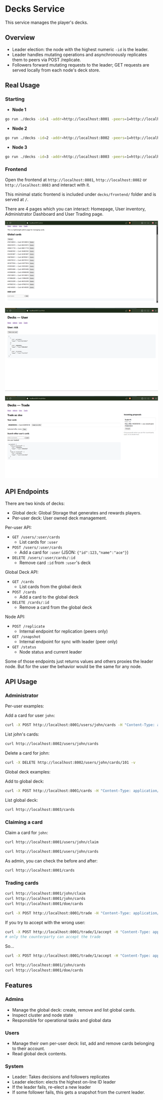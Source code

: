 # Decks Service

This service manages the player's decks.

## Overview

- Leader election: the node with the highest numeric `-id` is the leader.
- Leader handles mutating operations and asynchronously replicates them to peers via POST /replicate.
- Followers forward mutating requests to the leader; GET requests are served locally from each node's deck store.

## Real Usage

### Starting

- **Node 1**
```sh
go run ./decks -id=1 -addr=http://localhost:8001 -peers=1=http://localhost:8001,2=http://localhost:8002,3=http://localhost:8003
```

- **Node 2**
```sh
go run ./decks -id=2 -addr=http://localhost:8002 -peers=1=http://localhost:8001,2=http://localhost:8002,3=http://localhost:8003
```

- **Node 3**
```sh
go run ./decks -id=3 -addr=http://localhost:8003 -peers=1=http://localhost:8001,2=http://localhost:8002,3=http://localhost:8003
```

### Frontend

Open the frontend at `http://localhost:8081`, `http://localhost:8082` or `http://localhost:8083` and interact with it. 

This minimal static frontend is included under `decks/frontend/` folder and is served at `/`.

There are 4 pages which you can interact: Homepage, User inventory, Administrator Dashboard and User Trading page.

![Admin](admin.png)

![Inventory](inventory.png)

![Trading](trading.png)



## API Endpoints

There are two kinds of decks:

- Global deck: Global Storage that generates and rewards players.
- Per-user deck: User owned deck management.

Per-user API:

- `GET /users/:user/cards`
    - List cards for `:user`
- `POST /users/:user/cards`
    - Add a card for `:user` (JSON: `{"id":123,"name":"ace"}`)
- `DELETE /users/:user/cards/:id`
    - Remove card `:id` from `:user`'s deck

Global Deck API:

- `GET /cards`
    - List cards from the global deck
- `POST /cards`
    - Add a card to the global deck
- `DELETE /cards/:id`
    - Remove a card from the global deck

Node API:
- `POST /replicate`
    - Internal endpoint for replication (peers only)
- `GET /snapshot`
    - Internal endpoint for sync with leader (peer only)
- `GET /status`
    - Node status and current leader

Some of those endpoints just returns values and others proxies the leader node. But for the user the behavior would be the same for any node.

## API Usage

### Administrator

Per-user examples:

Add a card for user `john`:

```sh
curl -X POST http://localhost:8001/users/john/cards -H "Content-Type: application/json" -d '{"id":101,"name":"Ace"}'
```

List john's cards:

```sh
curl http://localhost:8002/users/john/cards
```

Delete a card for john:

```sh
curl -X DELETE http://localhost:8002/users/john/cards/101 -v
```

Global deck examples:

Add to global deck:

```sh
curl -X POST http://localhost:8001/cards -H "Content-Type: application/json" -d '{"id":201,"name":"King"}'
```

List global deck:

```sh
curl http://localhost:8003/cards
```

### Claiming a card

Claim a card for `john`:

```sh
curl http://localhost:8001/users/john/claim
```

```sh
curl http://localhost:8001/users/john/cards
```

As admin, you can check the before and after:

```sh
curl http://localhost:8001/cards
```

### Trading cards

```sh
curl http://localhost:8001/john/claim
curl http://localhost:8001/john/cards
curl http://localhost:8001/doe/cards
```

```sh
curl -X POST http://localhost:8001/trade -H "Content-Type: application/json" -d '{"user_a":"john","user_b":"doe","a_card_id": :card-id>,"b_card_id": <card-id>}'
```

If you try to accept with the wrong user:

```sh
curl -X POST http://localhost:8001/trade/1/accept -H "Content-Type: application/json" -d '{"user":"john"}'
# only the counterparty can accept the trade
```

So...

```sh
curl -X POST http://localhost:8001/trade/1/accept -H "Content-Type: application/json" -d '{"user":"doe"}'
```

```sh
curl http://localhost:8001/john/cards
curl http://localhost:8001/doe/cards
```

## Features

### Admins
- Manage the global deck: create, remove and list global cards.
- Inspect cluster and node state
- Responsible for operational tasks and global data

### Users
- Manage their own per-user deck: list, add and remove cards belonging to their account.
- Read global deck contents.

### System
- Leader: Takes decisions and followers replicates
- Leader election: elects the highest on-line ID leader
- If the leader fails, re-elect a new leader
- If some follower fails, this gets a snapshot from the current leader.
